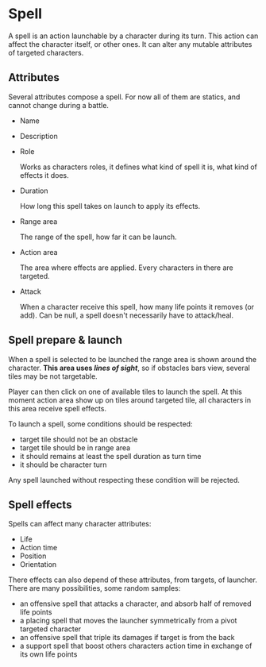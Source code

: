 # Spell

A spell is an action launchable by a character during its turn. This action can affect the character itself, or other ones. It can alter any mutable attributes of targeted characters.

## Attributes

Several attributes compose a spell. For now all of them are statics, and cannot change during a battle.

- Name
- Description
- Role

    Works as characters roles, it defines what kind of spell it is, what kind of effects it does.

- Duration

    How long this spell takes on launch to apply its effects.

- Range area

    The range of the spell, how far it can be launch.

- Action area

    The area where effects are applied. Every characters in there are targeted.

- Attack

    When a character receive this spell, how many life points it removes (or add). Can be null, a spell doesn't necessarily have to attack/heal.

## Spell prepare & launch

When a spell is selected to be launched the range area is shown around the character. **This area uses *lines of sight***, so if obstacles bars view, several tiles may be not targetable.

Player can then click on one of available tiles to launch the spell. At this moment action area show up on tiles around targeted tile, all characters in this area receive spell effects.

To launch a spell, some conditions should be respected:
- target tile should not be an obstacle
- target tile should be in range area
- it should remains at least the spell duration as turn time
- it should be character turn

Any spell launched without respecting these condition will be rejected.

## Spell effects

Spells can affect many character attributes:
- Life
- Action time
- Position
- Orientation

There effects can also depend of these attributes, from targets, of launcher. There are many possibilities, some random samples:
- an offensive spell that attacks a character, and absorb half of removed life points
- a placing spell that moves the launcher symmetrically from a pivot targeted character
- an offensive spell that triple its damages if target is from the back
- a support spell that boost others characters action time in exchange of its own life points